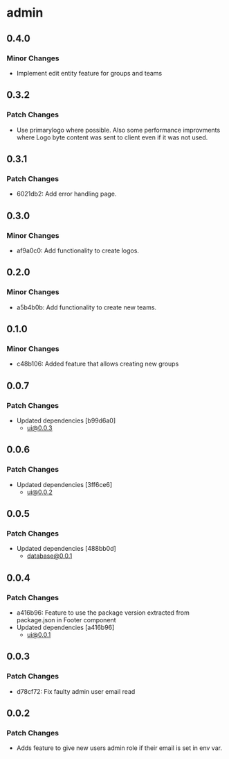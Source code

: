 # admin

## 0.4.0

### Minor Changes

- Implement edit entity feature for groups and teams

## 0.3.2

### Patch Changes

- Use primarylogo where possible. Also some performance improvments where Logo byte content was sent to client even if it was not used.

## 0.3.1

### Patch Changes

- 6021db2: Add error handling page.

## 0.3.0

### Minor Changes

- af9a0c0: Add functionality to create logos.

## 0.2.0

### Minor Changes

- a5b4b0b: Add functionality to create new teams.

## 0.1.0

### Minor Changes

- c48b106: Added feature that allows creating new groups

## 0.0.7

### Patch Changes

- Updated dependencies [b99d6a0]
  - ui@0.0.3

## 0.0.6

### Patch Changes

- Updated dependencies [3ff6ce6]
  - ui@0.0.2

## 0.0.5

### Patch Changes

- Updated dependencies [488bb0d]
  - database@0.0.1

## 0.0.4

### Patch Changes

- a416b96: Feature to use the package version extracted from package.json in Footer component
- Updated dependencies [a416b96]
  - ui@0.0.1

## 0.0.3

### Patch Changes

- d78cf72: Fix faulty admin user email read

## 0.0.2

### Patch Changes

- Adds feature to give new users admin role if their email is set in env var.
